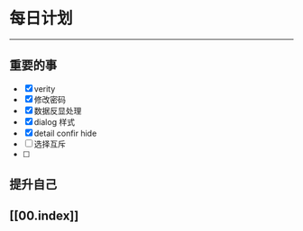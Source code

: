 
# 每日计划
---
## 重要的事

- [x]  verity
- [x]  修改密码
- [x]  数据反显处理
- [x] dialog 样式
- [x] detail confir  hide
- [ ] 选择互斥
- [ ] 



## 提升自己

  



## [[00.index]]










